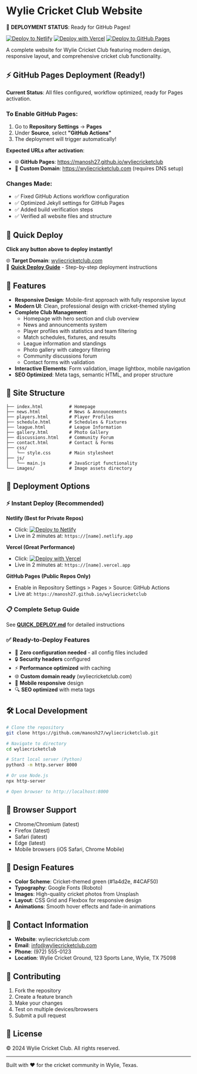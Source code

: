 # Wylie Cricket Club Website

🚀 **DEPLOYMENT STATUS**: Ready for GitHub Pages! 

[![Deploy to Netlify](https://www.netlify.com/img/deploy/button.svg)](https://app.netlify.com/start/deploy?repository=https://github.com/manosh27/wyliecricketclub) [![Deploy with Vercel](https://vercel.com/button)](https://vercel.com/new/clone?repository-url=https://github.com/manosh27/wyliecricketclub) [![Deploy to GitHub Pages](https://github.com/manosh27/wyliecricketclub/actions/workflows/deploy-pages.yml/badge.svg)](https://github.com/manosh27/wyliecricketclub/actions/workflows/deploy-pages.yml)

A complete website for Wylie Cricket Club featuring modern design, responsive layout, and comprehensive cricket club functionality.

## ⚡ GitHub Pages Deployment (Ready!)

**Current Status**: All files configured, workflow optimized, ready for Pages activation.

### To Enable GitHub Pages:
1. Go to **Repository Settings** → **Pages** 
2. Under **Source**, select **"GitHub Actions"**
3. The deployment will trigger automatically!

**Expected URLs after activation**:
- 🌐 **GitHub Pages**: https://manosh27.github.io/wyliecricketclub
- 🏏 **Custom Domain**: https://wyliecricketclub.com (requires DNS setup)

### Changes Made:
- ✅ Fixed GitHub Actions workflow configuration  
- ✅ Optimized Jekyll settings for GitHub Pages
- ✅ Added build verification steps
- ✅ Verified all website files and structure

## 🚀 **Quick Deploy** 
**Click any button above to deploy instantly!**

🌐 **Target Domain**: [wyliecricketclub.com](https://wyliecricketclub.com)  
📖 **[Quick Deploy Guide](QUICK_DEPLOY.md)** - Step-by-step deployment instructions

## 🏏 Features

- **Responsive Design**: Mobile-first approach with fully responsive layout
- **Modern UI**: Clean, professional design with cricket-themed styling
- **Complete Club Management**: 
  - Homepage with hero section and club overview
  - News and announcements system
  - Player profiles with statistics and team filtering
  - Match schedules, fixtures, and results
  - League information and standings
  - Photo gallery with category filtering
  - Community discussions forum
  - Contact forms with validation
- **Interactive Elements**: Form validation, image lightbox, mobile navigation
- **SEO Optimized**: Meta tags, semantic HTML, and proper structure

## 📁 Site Structure

```
├── index.html          # Homepage
├── news.html           # News & Announcements
├── players.html        # Player Profiles
├── schedule.html       # Schedules & Fixtures
├── league.html         # League Information
├── gallery.html        # Photo Gallery
├── discussions.html    # Community Forum
├── contact.html        # Contact & Forms
├── css/
│   └── style.css       # Main stylesheet
├── js/
│   └── main.js         # JavaScript functionality
└── images/             # Image assets directory
```

## 🚀 Deployment Options

### ⚡ Instant Deploy (Recommended)

**Netlify (Best for Private Repos)**
- Click: [![Deploy to Netlify](https://www.netlify.com/img/deploy/button.svg)](https://app.netlify.com/start/deploy?repository=https://github.com/manosh27/wyliecricketclub)
- Live in 2 minutes at: `https://[name].netlify.app`

**Vercel (Great Performance)**  
- Click: [![Deploy with Vercel](https://vercel.com/button)](https://vercel.com/new/clone?repository-url=https://github.com/manosh27/wyliecricketclub)
- Live in 2 minutes at: `https://[name].vercel.app`

**GitHub Pages (Public Repos Only)**
- Enable in Repository Settings > Pages > Source: GitHub Actions
- Live at: `https://manosh27.github.io/wyliecricketclub`

### 📋 Complete Setup Guide
See **[QUICK_DEPLOY.md](QUICK_DEPLOY.md)** for detailed instructions

### ✅ Ready-to-Deploy Features
- 🔧 **Zero configuration needed** - all config files included
- 🔒 **Security headers** configured  
- ⚡ **Performance optimized** with caching
- 🌐 **Custom domain ready** (wyliecricketclub.com)
- 📱 **Mobile responsive** design
- 🔍 **SEO optimized** with meta tags

## 🛠️ Local Development

```bash
# Clone the repository
git clone https://github.com/manosh27/wyliecricketclub.git

# Navigate to directory
cd wyliecricketclub

# Start local server (Python)
python3 -m http.server 8000

# Or use Node.js
npx http-server

# Open browser to http://localhost:8000
```

## 📱 Browser Support

- Chrome/Chromium (latest)
- Firefox (latest)
- Safari (latest)
- Edge (latest)
- Mobile browsers (iOS Safari, Chrome Mobile)

## 🎨 Design Features

- **Color Scheme**: Cricket-themed green (#1a4d2e, #4CAF50)
- **Typography**: Google Fonts (Roboto)
- **Images**: High-quality cricket photos from Unsplash
- **Layout**: CSS Grid and Flexbox for responsive design
- **Animations**: Smooth hover effects and fade-in animations

## 📧 Contact Information

- **Website**: wyliecricketclub.com
- **Email**: info@wyliecricketclub.com
- **Phone**: (972) 555-0123
- **Location**: Wylie Cricket Ground, 123 Sports Lane, Wylie, TX 75098

## 🤝 Contributing

1. Fork the repository
2. Create a feature branch
3. Make your changes
4. Test on multiple devices/browsers
5. Submit a pull request

## 📄 License

© 2024 Wylie Cricket Club. All rights reserved.

---

Built with ❤️ for the cricket community in Wylie, Texas.
